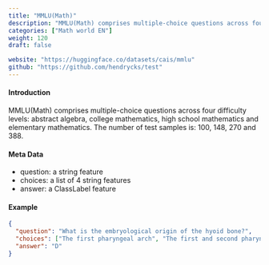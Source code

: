 ```yaml
---
title: "MMLU(Math)"
description: "MMLU(Math) comprises multiple-choice questions across four difficulty levels: abstract algebra, college mathematics, high school mathematics and elementary mathematics. The number of test samples is: 100, 148, 270 and 388."
categories: ["Math world EN"]
weight: 120
draft: false

website: "https://huggingface.co/datasets/cais/mmlu"
github: "https://github.com/hendrycks/test"
---
```


#### Introduction

MMLU(Math) comprises multiple-choice questions across four difficulty levels: abstract algebra, college mathematics, high school mathematics and elementary mathematics. The number of test samples is: 100, 148, 270 and 388.

#### Meta Data

* question: a string feature
* choices: a list of 4 string features
* answer: a ClassLabel feature

#### Example

```json
{
  "question": "What is the embryological origin of the hyoid bone?",
  "choices": ["The first pharyngeal arch", "The first and second pharyngeal arches", "The second pharyngeal arch", "The second and third pharyngeal arches"],
  "answer": "D"
}
```